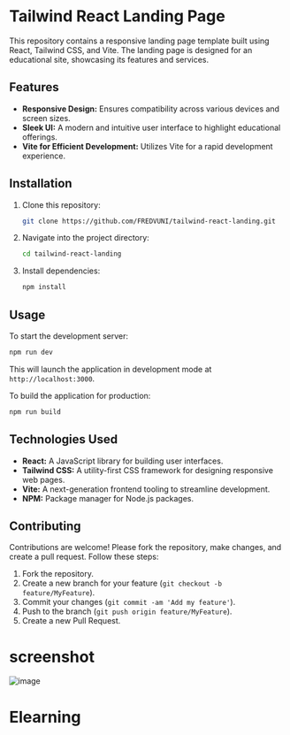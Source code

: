 # Tailwind React Landing Page

This repository contains a responsive landing page template built using React, Tailwind CSS, and Vite. The landing page is designed for an educational site, showcasing its features and services.

## Features

- **Responsive Design:** Ensures compatibility across various devices and screen sizes.
- **Sleek UI:** A modern and intuitive user interface to highlight educational offerings.
- **Vite for Efficient Development:** Utilizes Vite for a rapid development experience.

## Installation

1. Clone this repository:

   ```bash
   git clone https://github.com/FREDVUNI/tailwind-react-landing.git
   ```

2. Navigate into the project directory:

   ```bash
   cd tailwind-react-landing
   ```

3. Install dependencies:

   ```bash
   npm install
   ```

## Usage

To start the development server:

```bash
npm run dev
```

This will launch the application in development mode at `http://localhost:3000`.

To build the application for production:

```bash
npm run build
```

## Technologies Used

- **React:** A JavaScript library for building user interfaces.
- **Tailwind CSS:** A utility-first CSS framework for designing responsive web pages.
- **Vite:** A next-generation frontend tooling to streamline development.
- **NPM:** Package manager for Node.js packages.

## Contributing

Contributions are welcome! Please fork the repository, make changes, and create a pull request. Follow these steps:

1. Fork the repository.
2. Create a new branch for your feature (`git checkout -b feature/MyFeature`).
3. Commit your changes (`git commit -am 'Add my feature'`).
4. Push to the branch (`git push origin feature/MyFeature`).
5. Create a new Pull Request.


# screenshot

![image](https://github.com/FREDVUNI/tailwind-react-landing/assets/41730664/1ca496a4-0406-4bcf-9f60-3e076425d8a3)

# Elearning
